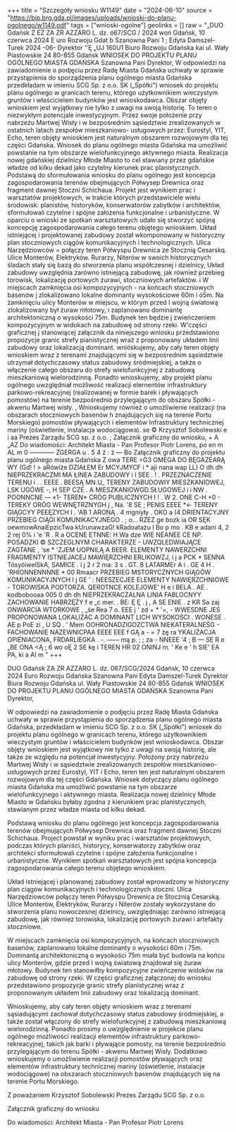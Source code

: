 +++
title = "Szczegóły wniosku W1149"
date = "2024-06-10"
source = "https://bip.brg.gda.pl/images/uploads/wnioski-do-planu-ogolnego/w1149.pdf"
tags = ["wnioski-ogolne"]
geolinks = []
raw = "„DUO Gdańsk  Z EZ ZA ZR AZZARO L. dz. ó67/SCG / 2024 woń Gdańsk, 10 czerwca 2024 E uro Rozwoju Gdat b Szanowna Pani  1 ; Edyta Damszel-Turek 2024 -06-  Dyrektor   ''Ę „UJ 160U1 Biuro Rozwoju Gdańska kai ul. Wały Piastowskie 24 80-855 Gdańsk WNIOSEK DO PROJEKTU PLANU OGÓLNEGO MIASTA GDAŃSKA Szanowna Pani Dyrektor, W odpowiedzi na zawiadomienie o podjęciu przez Radę Miasta Gdańska uchwały w sprawie przystąpienia do sporządzenia planu ogólnego miasta Gdańska przedkładam w imieniu SCG Sp. z o.o. SK („Spółki”) wniosek do projektu planu ogólnego w granicach terenu, którego użytkownikiem wieczystym gruntów i właścicielem budynków jest wnioskodawca. Obszar objęty wnioskiem jest wyjątkowy nie tylko z uwagi na swoją historię. To teren o niezwykłym potencjale inwestycyjnym. Przez swoje położenie przy nabrzeżu Martwej Wisły i w bezpośrednim sąsiedztwie zrealizowanych w ostatnich latach zespołów mieszkaniowo- usługowych przez: Eurostyl, YIT, Echo, teren objęty wnioskiem jest naturalnym obszarem rozwojowym dla tej części Gdańska. Wniosek do planu ogólnego miasta Gdańska ma umożliwić powstanie na tym obszarze wielofunkcyjnego aktywnego miasta. Realizacja nowej gdańskiej dzielnicy Młode Miasto to cel stawiany przez gdańskie władze od kilku dekad jako czytelny kierunek prac planistycznych. Podstawą do sformułowania wniosku do planu ogólnego jest koncepcja zagospodarowania terenów obejmujących Półwysep Drewnica oraz fragment dawnej Stoczni Schichaua. Projekt jest wynikiem prac i warsztatów projektowych, w trakcie których przedstawiciele wielu środowisk: planistów, historyków, konserwatorów zabytków i architektów, sformułowali czytelne i spójne założenia funkcjonalne i urbanistyczne. W oparciu o wnioski ze spotkań warsztatowych udało się stworzyć spójną koncepcję zagospodarowania całego terenu objętego wnioskiem. Układ istniejącej i projektowanej zabudowy został wkomponowany w historyczny plan stoczniowych ciągów komunikacyjnych i technologicznych. Ulica Narzędziowców = połączy teren Półwyspu Drewnica ze Stocznią Cesarskq. Ulice Monterów, Elektryków. Rurarzy,  Niterów w swoich historycznych śladach stały się bazą do stworzenia planu współczesnej i dzielnicy, Układ zabudowy uwzględnia zarówno istniejącą zabudowę, jak również przebieg  torowisk, lokalizację portowych żurawi, stoczniowych artefaktów. i W miejscach zamknięcia osi kompozycyjnych - na końcach stoczniowych basenów j zlokalizowano lokalne dominanty wysokościowe 60m i ó5m. Na żamknięciu ulicy Monterów w  miejscu, w którym przed I wojną światową zlokalizowany był żuraw młotowy, i zaplanowano dominantę architektoniczną o wysokości 75m. Budynek ten będzie j zwieńczeniem kompozycyjnym w widokach na zabudowę od strony rzeki. W'części graficznej j stanowiącej załącznik da niniejszego wniosku przedstawiono propozycje granic strefy  pianistycznej wraż z proponowany układem linii zabudowy oraz lokalizacją dominant. wnióskujemy, aby cały teren objęty wnioskiem wraz z terenami znajdującymi się  w bezpośrednim sąsiedztwie utrzymał dotychczasowy status zabudowy śródmiejskiej, a także  o włączenie całego obszaru do strefy wielofunkcyjnej z zabudową mieszkaniową  wielorodzinną.   Ponadto wnioskujemy, aby projekt planu ogólnego uwzględniał możliwość realizacji elernentów  infrastruktury parkowo-rekreacyjnej (realizowanej w formie barek i pływających pomostów) na  terenie bezpośrednio przylegającym do obszaru Spółki - akwenu Martwej wisły. , Wnioskujemy również o umożliwienie realizacji (na obszarach stoczniowych basenów h znajdujących się na terenie Portu Morskiego) pomostów pływających  i elementów Infrastruktury technicznej mariny (oświetlenie, instalacja wodociągowa).  se  © Krzysztof Sobolewski e i   aa Prezes Zarządu SCG sp. z o.o. ; Załącznik graficzny do wniosku,  + A „AZ    Do wiadomości:    Architekt Miasta - Pan Profesor Piotr Lorens, po en m AL m 0 ———— ZGERGA u . 5 4 ź : ż — Bo   Załącznik graficzny do projektu planu ogólnego miasta Gdańska Z owa TERE =G3 OMEGA DO BĘGAZEARĄ WY (Gd! ! > aRówiże DZIAŁEM Er MCYJMYCF i * aji nana wap LL) O dh dh NIEPRZEKRACZMI MA ŁINEA ZABUDOWY i I SEE . ! . PRZEZNACZENIE TERENU i  . . EEEE . BEESĄ MN.U_ TERENY ZABUDOWIY MIESZKANIOWEJ, LSK UGÓWE -, H  SEP CZE . A MIESZKANIOWGD.SŁUGOWEJ i i NW . POONNCNE — «1- TEREN* CRÓG PUBLICZNYCH I ! . W 2. ONE C-H +0 - TEREKY ORÓG WEWNĘTRZNYGH j , Na. '8 SE ; PENIS EEEE *<- TERENY GIĄGCYY PEEĘZYCH I . 'AB 1 ARONĄ . 4 mgniyły . OKO a  (4 DRIENTACYJNY PRZEBIEG CIĄGI KOMUNIKACYJNEGO   . ; o... RZEZ ge bozk ia OR SĘK  oewmowAnaiEpzicTwa kUrunawzaG! kRadoatażu I Bo p mo  . KB e adani 4, 2 2  rej 0% i 'e 'R . R a OCENE  ETNNE: H Wa  dze WIE NEANEE CE NP. POSADZKI © SZCZEGLNYM CHARAKTERZE - UWZQLEDWIAJĄCE ZAGTANE , 'se * 'ZJEM UOPNILĄ A BEER. ELEMENTY NAWERZCHNI FRAGMENTY ISTNIEJACEJ MAWIĘRZCHNI ERLIKOWZJ, i j a PCK * SENNA TósyóiwelSkA, SAMICE . i j 2 r 2 ma: 3 s . GT. 8 LATARMEr A i . GE 4 H . 'RHIONNENNNNE * 00 Rmaacr PRZEBIEG MSTORYCZNYCH GIĄGÓW KOMUNIKACYJNYCH I j GE '  : NEESZECJEE ELEMENTY NAWIĘRZCHNIOWE - TOROWISKA PODTORZA. QEROTNCE KOLEJOWE'  H e i BELA . AE . kodbobooaa 005 0 dh dh NIEPRZEKRACZALNA LINIA FABLOCNYY ZACHOWANIE HABRZĘŻY f e „c mer. . BE: Ę Ę . j , A SE ENIE . z KR Sa  zaj ONWARCIA WTORKOWE , „śe Rea 7 o. EEE j ' zd + * '=, -  WWESDNE JES PROPONOWANA LOKALIZAC A DOMINANT LICH WYSOKOŚCI . WONESE . AE p PoE zi , U SQ . ' Mem OOHRONADZIGOZCTWA NIEKATERALNEŚG - FACHOWANIE NAZEWNICPAA  EEEE EEE f GĄ a - = 7 żę ra YKALIŻACJA OPIENIACONA, FRDARLIEGKA . -. —— mą p. ; ; za -  NNEEE '4 ; B — SE R e „BE ONA <Ą ; 6 wo oĘ 2 SE kę i TEREN HR 02 ONINJ m. ' Ke e ' h SIE'  EA PA, ki a AI m "
+++

DUO Gdańsk
ZA ZR AZZARO
L. dz. 067/SCG/2024
Gdańsk, 10 czerwca 2024
Euro Rozwoju Gdańska
Szanowna Pani Edyta Damszel-Turek
Dyrektor Biura Rozwoju Gdańska
ul. Wały Piastowskie 24
80-855 Gdańsk
WNIOSEK DO PROJEKTU PLANU OGÓLNEGO MIASTA GDAŃSKA
Szanowna Pani Dyrektor,

W odpowiedzi na zawiadomienie o podjęciu przez Radę Miasta Gdańska uchwały w sprawie przystąpienia do sporządzenia planu ogólnego miasta Gdańska, przedkładam w imieniu SCG Sp. z o.o. SK („Spółki”) wniosek do projektu planu ogólnego w granicach terenu, którego użytkownikiem wieczystym gruntów i właścicielem budynków jest wnioskodawca. Obszar objęty wnioskiem jest wyjątkowy nie tylko z uwagi na swoją historię, ale także ze względu na potencjał inwestycyjny. Położony przy nabrzeżu Martwej Wisły i w sąsiedztwie zrealizowanych zespołów mieszkaniowo-usługowych przez Eurostyl, YIT i Echo, teren ten jest naturalnym obszarem rozwojowym dla tej części Gdańska. Wniosek dotyczący planu ogólnego miasta Gdańska ma umożliwić powstanie na tym obszarze wielofunkcyjnego i aktywnego miasta. Realizacja nowej dzielnicy Młode Miasto w Gdańsku byłaby zgodna z kierunkiem prac planistycznych, stawianym przez władze miasta od kilku dekad.

Podstawą wniosku do planu ogólnego jest koncepcja zagospodarowania terenów obejmujących Półwysep Drewnica oraz fragment dawnej Stoczni Schichaua. Project powstał w wyniku prac i warsztatów projektowych, podczas których planiści, historycy, konserwatorzy zabytków oraz architekci sformułowali czytelne i spójne założenia funkcjonalne i urbanistyczne. Wynikiem spotkań warsztatowych jest spójna koncepcja zagospodarowania całego terenu objętego wnioskiem.

Układ istniejącej i planowanej zabudowy został wprowadzony w historyczny plan ciągów komunikacyjnych i technologicznych stoczni. Ulica Narzędziowców połączy teren Półwyspu Drewnica ze Stocznią Cesarską. Ulice Monterów, Elektryków, Rurarzy i Niterów zostały wykorzystane do stworzenia planu nowoczesnej dzielnicy, uwzględniając zarówno istniejącą zabudowę, jak również torowiska, lokalizację portowych żurawi i artefakty stoczniowe.

W miejscach zamknięcia osi kompozycyjnych, na końcach stoczniowych basenów, zaplanowano lokalne dominanty o wysokości 60m i 75m. Dominantą architektoniczną o wysokości 75m miała być budowla na końcu ulicy Monterów, gdzie przed I wojną światową znajdował się żuraw młotowy. Budynek ten stanowiłby kompozycyjne zwieńczenie widoków na zabudowę od strony rzeki. W części graficznej załączonej do wniosku przedstawiono propozycje granic strefy planistycznej wraz z proponowanym układem linii zabudowy oraz lokalizacją dominant.

Wnioskujemy, aby cały teren objęty wnioskiem wraz z terenami sąsiadującymi zachował dotychczasowy status zabudowy śródmiejskiej, a także został włączony do strefy wielofunkcyjnej z zabudową mieszkaniową wielorodzinną. Ponadto prosimy o uwzględnienie w projekcie planu ogólnego możliwości realizacji elementów infrastruktury parkowo-rekreacyjnej, takich jak barki i pływające pomosty, na terenie bezpośrednio przylegającym do terenu Spółki - akwenu Martwej Wisły. Dodatkowo wnioskujemy o umożliwienie realizacji pomostów pływających oraz elementów infrastruktury technicznej mariny (oświetlenie, instalacje wodociągowe) na obszarach stoczniowych basenów znajdujących się na terenie Portu Morskiego.

Z poważaniem
Krzysztof Sobolewski
Prezes Zarządu SCG Sp. z o.o.

Załącznik graficzny do wniosku

Do wiadomości:
Architekt Miasta - Pan Profesor Piotr Lorens


